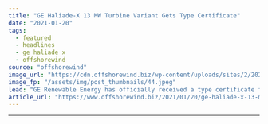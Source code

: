 ```yaml
---
title: "GE Haliade-X 13 MW Turbine Variant Gets Type Certificate"
date: "2021-01-20"
tags: 
  - featured
  - headlines
  - ge haliade x
  - offshorewind
source: "offshorewind"
image_url: "https://cdn.offshorewind.biz/wp-content/uploads/sites/2/2021/01/20151012/GE-Haliade-X-13-MW-Turbine-Variant-Gets-Type-Certificate.jpeg"
image_fp: "/assets/img/post_thumbnails/44.jpeg"
lead: "GE Renewable Energy has officially received a type certificate from DNV GL for the"
article_url: "https://www.offshorewind.biz/2021/01/20/ge-haliade-x-13-mw-turbine-variant-gets-type-certificate/"
---
```


---
